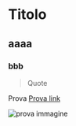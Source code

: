 # Titolo
## aaaa
### bbb
> Quote


Prova [Prova link](https://www.google.com/search?q=immagini&oq=immagini&gs_lcrp=EgZjaHJvbWUyDwgAEEUYORixAxjJAxiABDIKCAEQABixAxiABDIKCAIQABixAxiABDIHCAMQABiABDINCAQQABiSAxiABBiKBTINCAUQABiSAxiABBiKBTINCAYQABixAxiABBiKBTIQCAcQABiDARixAxiABBiKBTIQCAgQABiDARixAxiABBiKBTINCAkQABiDARixAxiABNIBCDEzMjZqMGo3qAIIsAIB&sourceid=chrome&ie=UTF-8)


![prova immagine](https://encrypted-tbn0.gstatic.com/images?q=tbn:ANd9GcRXtz9aDYKZk2BOFk49kMKUOE45nl3mYH78FA&s)
